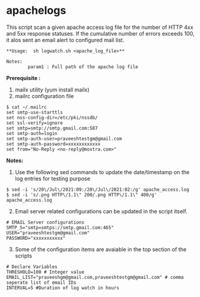 # apachelogs

This script scan a given apache access log file for the number of HTTP 4xx and 5xx response statuses. If the cumulative number of errors exceeds 100, it alos sent an email alert to configured mail list. 

```
**Usage:  sh logwatch.sh <apache_log_file>**

Notes:
        param1 : Full path of the apache log file
```     
**Prerequisite :**
1. mailx utility (yum install mailx)
2. mailrc configuration file 


```
$ cat ~/.mailrc
set smtp-use-starttls
set nss-config-dir=/etc/pki/nssdb/
set ssl-verify=ignore
set smtp=smtp://smtp.gmail.com:587
set smtp-auth=login
set smtp-auth-user=praveeshtestgm@gmail.com
set smtp-auth-password=xxxxxxxxxxxx
set from="No-Reply <no-reply@moxtra.com>"
```
**Notes:**

1. Use the following sed commands to update the date/timestamp on the log entries for testing purpose

```
$ sed -i 's/20\/Jul\/2021:09:/20\/Jul\/2021:02:/g' apache_access.log
$ sed -i 's/.png HTTP\/1.1\" 200/.png HTTP\/1.1\" 400/g' apache_access.log
```

2. Email server related configurations can be updated in the script itself.

```
# EMAIL Server configurations
SMTP_S="smtp=smtps://smtp.gmail.com:465"
USER="praveeshtestgm@gmail.com"
PASSWORD="xxxxxxxxxxx"
```
3. Some of the configuration items are avaiable in the top section of the scripts

```
# Declare Variables
THRESHOLD=100 # Integer value
EMAIL_LIST="praveeshgm@gmail.com,praveeshtestgm@gmail.com" # comma seperate list of email IDs
INTERVAL=5 #Duration of log watch in hours
```

